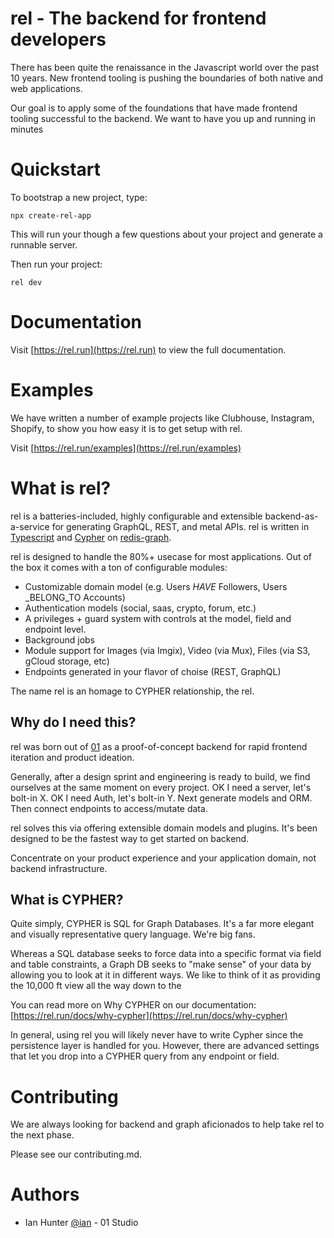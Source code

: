 # rel - The backend for frontend developers

There has been quite the renaissance in the Javascript world over the past 10 years. New frontend tooling is pushing the boundaries of both native and web applications.

Our goal is to apply some of the foundations that have made frontend tooling successful to the backend. We want to have you up and running in minutes

# Quickstart

To bootstrap a new project, type:

`npx create-rel-app`

This will run your though a few questions about your project and generate a runnable server.

Then run your project:

`rel dev`

# Documentation

Visit [https://rel.run](https://rel.run) to view the full documentation.

# Examples

We have written a number of example projects like Clubhouse, Instagram, Shopify, to show you how easy it is to get setup with rel.

Visit [https://rel.run/examples](https://rel.run/examples)

# What is rel?

rel is a batteries-included, highly configurable and extensible backend-as-a-service for generating GraphQL, REST, and metal APIs. rel is written in [Typescript](https://www.typescriptlang.org/) and [Cypher](http://www.opencypher.org/) on [redis-graph](http://www.opencypher.org/).

rel is designed to handle the 80%+ usecase for most applications. Out of the box it comes with a ton of configurable modules:

- Customizable domain model (e.g. Users _HAVE_ Followers, Users \_BELONG_TO Accounts)
- Authentication models (social, saas, crypto, forum, etc.)
- A privileges + guard system with controls at the model, field and endpoint level.
- Background jobs
- Module support for Images (via Imgix), Video (via Mux), Files (via S3, gCloud storage, etc)
- Endpoints generated in your flavor of choise (REST, GraphQL)

The name rel is an homage to CYPHER relationship, the rel.

## Why do I need this?

rel was born out of [01](https://01.studio) as a proof-of-concept backend for rapid frontend iteration and product ideation.

Generally, after a design sprint and engineering is ready to build, we find ourselves at the same moment on every project. OK I need a server, let's bolt-in X. OK I need Auth, let's bolt-in Y. Next generate models and ORM. Then connect endpoints to access/mutate data.

rel solves this via offering extensible domain models and plugins. It's been designed to be the fastest way to get started on backend.

Concentrate on your product experience and your application domain, not backend infrastructure.

## What is CYPHER?

Quite simply, CYPHER is SQL for Graph Databases. It's a far more elegant and visually representative query language. We're big fans.

Whereas a SQL database seeks to force data into a specific format via field and table constraints, a Graph DB seeks to "make sense" of your data by allowing you to look at it in different ways. We like to think of it as providing the 10,000 ft view all the way down to the

You can read more on Why CYPHER on our documentation: [https://rel.run/docs/why-cypher](https://rel.run/docs/why-cypher)

In general, using rel you will likely never have to write Cypher since the persistence layer is handled for you. However, there are advanced settings that let you drop into a CYPHER query from any endpoint or field.

# Contributing

We are always looking for backend and graph aficionados to help take rel to the next phase.

Please see our contributing.md.

# Authors

- Ian Hunter [@ian](https://github.com/ian) - 01 Studio
